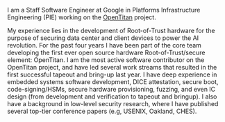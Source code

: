 I am a Staff Software Engineer at Google in Platforms Infrastructure Engineering
(PIE) working on the [OpenTitan](https://opentitan.org/) project.

My experience lies in the development of Root-of-Trust hardware for the purpose
of securing data center and client devices to power the AI revolution. For the past
four years I have been part of the core team developing the first ever open
source hardware Root-of-Trust/secure element: OpenTitan. I am the most active
software contributor on the OpenTitan project, and have led several
work streams that resulted in the first successful tapeout and bring-up last
year. I have deep experience in embedded systems software development, DICE
attestation, secure boot, code-signing/HSMs, secure hardware provisioning,
fuzzing, and even IC design (from development and verification to tapeout and
bringup). I also have a background in low-level security research, where I have
published several top-tier conference papers (e.g, USENIX, Oakland, CHES).
